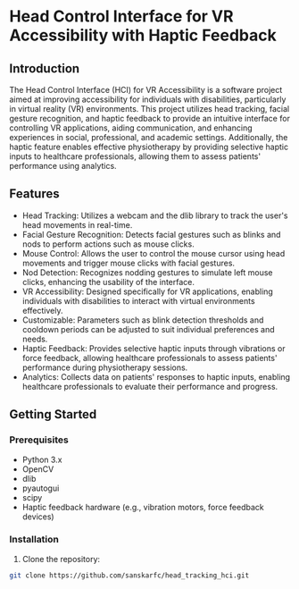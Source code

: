 # Head Control Interface for VR Accessibility with Haptic Feedback

## Introduction

The Head Control Interface (HCI) for VR Accessibility is a software project aimed at improving accessibility for individuals with disabilities, particularly in virtual reality (VR) environments. This project utilizes head tracking, facial gesture recognition, and haptic feedback to provide an intuitive interface for controlling VR applications, aiding communication, and enhancing experiences in social, professional, and academic settings. Additionally, the haptic feature enables effective physiotherapy by providing selective haptic inputs to healthcare professionals, allowing them to assess patients' performance using analytics.

## Features

- Head Tracking: Utilizes a webcam and the dlib library to track the user's head movements in real-time.
- Facial Gesture Recognition: Detects facial gestures such as blinks and nods to perform actions such as mouse clicks.
- Mouse Control: Allows the user to control the mouse cursor using head movements and trigger mouse clicks with facial gestures.
- Nod Detection: Recognizes nodding gestures to simulate left mouse clicks, enhancing the usability of the interface.
- VR Accessibility: Designed specifically for VR applications, enabling individuals with disabilities to interact with virtual environments effectively.
- Customizable: Parameters such as blink detection thresholds and cooldown periods can be adjusted to suit individual preferences and needs.
- Haptic Feedback: Provides selective haptic inputs through vibrations or force feedback, allowing healthcare professionals to assess patients' performance during physiotherapy sessions.
- Analytics: Collects data on patients' responses to haptic inputs, enabling healthcare professionals to evaluate their performance and progress.
  
## Getting Started

### Prerequisites
- Python 3.x
- OpenCV
- dlib
- pyautogui
- scipy
- Haptic feedback hardware (e.g., vibration motors, force feedback devices)

### Installation

1. Clone the repository:

```bash
git clone https://github.com/sanskarfc/head_tracking_hci.git
